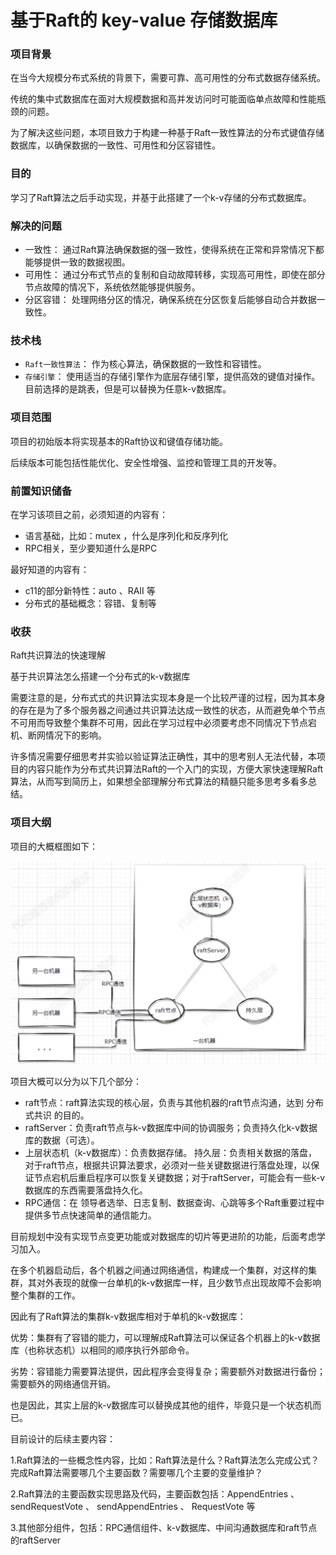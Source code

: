 # 基于Raft的 key-value 存储数据库

### 项目背景

在当今大规模分布式系统的背景下，需要可靠、高可用性的分布式数据存储系统。

传统的集中式数据库在面对大规模数据和高并发访问时可能面临单点故障和性能瓶颈的问题。

为了解决这些问题，本项目致力于构建一种基于Raft一致性算法的分布式键值存储数据库，以确保数据的一致性、可用性和分区容错性。

### 目的

学习了Raft算法之后手动实现，并基于此搭建了一个k-v存储的分布式数据库。

### 解决的问题

- 一致性： 通过Raft算法确保数据的强一致性，使得系统在正常和异常情况下都能够提供一致的数据视图。
- 可用性： 通过分布式节点的复制和自动故障转移，实现高可用性，即使在部分节点故障的情况下，系统依然能够提供服务。
- 分区容错： 处理网络分区的情况，确保系统在分区恢复后能够自动合并数据一致性。

### 技术栈
- `Raft一致性算法`： 作为核心算法，确保数据的一致性和容错性。
- `存储引擎`： 使用适当的存储引擎作为底层存储引擎，提供高效的键值对操作。目前选择的是跳表，但是可以替换为任意k-v数据库。

### 项目范围
项目的初始版本将实现基本的Raft协议和键值存储功能。

后续版本可能包括性能优化、安全性增强、监控和管理工具的开发等。

### 前置知识储备
在学习该项目之前，必须知道的内容有：

- 语言基础，比如：mutex  ，什么是序列化和反序列化
- RPC相关，至少要知道什么是RPC


最好知道的内容有：

- c11的部分新特性：auto  、RAII 等
- 分布式的基础概念：容错、复制等

### 收获
Raft共识算法的快速理解

基于共识算法怎么搭建一个分布式的k-v数据库

需要注意的是，分布式式的共识算法实现本身是一个比较严谨的过程，因为其本身的存在是为了多个服务器之间通过共识算法达成一致性的状态，从而避免单个节点不可用而导致整个集群不可用，因此在学习过程中必须要考虑不同情况下节点宕机、断网情况下的影响。

许多情况需要仔细思考并实验以验证算法正确性，其中的思考别人无法代替，本项目的内容只能作为分布式共识算法Raft的一个入门的实现，方便大家快速理解Raft算法，从而写到简历上，如果想全部理解分布式算法的精髓只能多思考多看多总结。

### 项目大纲

项目的大概框图如下：

![alt text](./images/01.png)

项目大概可以分为以下几个部分：

- raft节点：raft算法实现的核心层，负责与其他机器的raft节点沟通，达到 分布式共识 的目的。
- raftServer：负责raft节点与k-v数据库中间的协调服务；负责持久化k-v数据库的数据（可选）。
- 上层状态机（k-v数据库）：负责数据存储。
持久层：负责相关数据的落盘，对于raft节点，根据共识算法要求，必须对一些关键数据进行落盘处理，以保证节点宕机后重启程序可以恢复关键数据；对于raftServer，可能会有一些k-v数据库的东西需要落盘持久化。
- RPC通信：在 领导者选举、日志复制、数据查询、心跳等多个Raft重要过程中提供多节点快速简单的通信能力。

目前规划中没有实现节点变更功能或对数据库的切片等更进阶的功能，后面考虑学习加入。

在多个机器启动后，各个机器之间通过网络通信，构建成一个集群，对这样的集群，其对外表现的就像一台单机的k-v数据库一样，且少数节点出现故障不会影响整个集群的工作。

因此有了Raft算法的集群k-v数据库相对于单机的k-v数据库：

优势：集群有了容错的能力，可以理解成Raft算法可以保证各个机器上的k-v数据库（也称状态机）以相同的顺序执行外部命令。

劣势：容错能力需要算法提供，因此程序会变得复杂；需要额外对数据进行备份；需要额外的网络通信开销。

也是因此，其实上层的k-v数据库可以替换成其他的组件，毕竟只是一个状态机而已。

目前设计的后续主要内容：

1.Raft算法的一些概念性内容，比如：Raft算法是什么？Raft算法怎么完成公式？完成Raft算法需要哪几个主要函数？需要哪几个主要的变量维护？

2.Raft算法的主要函数实现思路及代码，主要函数包括：AppendEntries   、 sendRequestVote 、 sendAppendEntries 、 RequestVote 等

3.其他部分组件，包括：RPC通信组件、k-v数据库、中间沟通数据库和raft节点的raftServer
